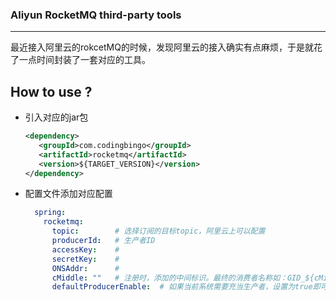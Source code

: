 ### Aliyun RocketMQ third-party tools
---
最近接入阿里云的rokcetMQ的时候，发现阿里云的接入确实有点麻烦，于是就花了一点时间封装了一套对应的工具。

## How to use ?
  - 引入对应的jar包
     ```xml
     <dependency>
        <groupId>com.codingbingo</groupId>
        <artifactId>rocketmq</artifactId>
        <version>${TARGET_VERSION}</version>
    </dependency>
    ``` 
  - 配置文件添加对应配置
    ```yaml
      spring:
        rocketmq:
          topic:        # 选择订阅的目标topic，阿里云上可以配置
          producerId:   # 生产者ID
          accessKey:    # 
          secretKey:    #
          ONSAddr:      # 
          cMiddle: ""   # 注册时，添加的中间标识。最终的消费者名称如：GID_${cMiddle}_${ConsumerClassName}
          defaultProducerEnable:  # 如果当前系统需要充当生产者，设置为true即可，默认false
    ```